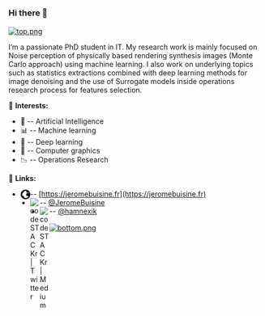 ### Hi there 👋


[<img align="center" alt="top.png" src="https://jeromebuisine.fr/img/others/top.png" />]()

I’m a passionate PhD student in IT. My research work is mainly focused on Noise perception of physically based rendering synthesis images (Monte Carlo approach) using machine learning. I also work on underlying topics such as statistics extractions combined with deep learning methods for image denoising and the use of Surrogate models inside operations research process for features selection.

:notebook_with_decorative_cover: **Interests:**
- :robot:  -- Artificial Intelligence
- :bar_chart:  -- Machine learning
- :brain:  -- Deep learning
- :art:  -- Computer graphics
- :chart_with_downwards_trend:  -- Operations Research

:link: **Links:**
-  [<img align="left" alt="codeSTACKr.com" width="19px" src="https://raw.githubusercontent.com/iconic/open-iconic/master/svg/globe.svg" />]() -- [https://jeromebuisine.fr](https://jeromebuisine.fr)
-  [<img align="left" alt="codeSTACKr | Twitter" width="19px" src="https://cdn.jsdelivr.net/npm/simple-icons@v3/icons/twitter.svg" />]() -- [@JeromeBuisine](https://twitter.com/JeromeBuisine)
- [<img align="left" alt="codeSTACKr | Medium" width="19px" src="https://cdn.jsdelivr.net/npm/simple-icons@v3/icons/medium.svg" />]() -- [@hamnexik](https://hamnexik.medium.com/)

[<img align="center" alt="bottom.png" src="https://jeromebuisine.fr/img/others/bottom.png" />]()


